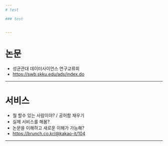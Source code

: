 ```yaml
---
# test

### test


---
```


# 논문

+ 성균관대 데이터사이언스 연구교류회
+ https://swb.skku.edu/ads/index.do


---

# 서비스

+ 뭘 할수 있는 사람이야? / 공허함 채우기 
+ 실제 서비스를 해봄?
+ 논문을 이해하고 새로운 이해가 가능해?
+ https://brunch.co.kr/@kakao-it/104

---
